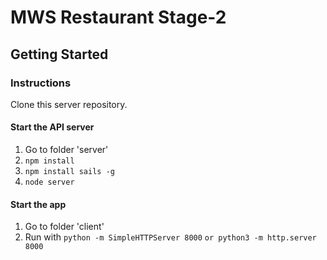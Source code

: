 # MWS Restaurant Stage-2


## Getting Started

### Instructions

Clone this server repository.

#### Start the API server
1. Go to folder 'server'
2. `npm install`
3. `npm install sails -g`
4. `node server`

#### Start the app 
1. Go to folder 'client'
2. Run with `python -m SimpleHTTPServer 8000` `or python3 -m http.server 8000`

